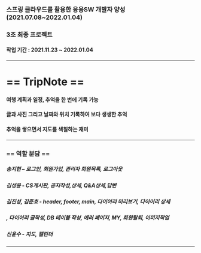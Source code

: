 ### 스프링 클라우드를 활용한 응용SW 개발자 양성(2021.07.08~2022.01.04)
### 3조 최종 프로젝트
#### 작업 기간 : 2021.11.23 ~ 2022.01.04 

---

# == TripNote ==
#### 여행 계획과 일정, 추억을 한 번에 기록 가능
#### 글과 사진 그리고 날짜와 위치 기록하여 보다 생생한 추억
#### 추억을 쌓으면서 지도를 색칠하는 재미

---

### == 역할 분담 ==
##### 송지현 – 로그인, 회원가입, 관리자 회원목록, 로그아웃 
##### 김성윤 -  CS게시판, 공지작성,상세, Q&A상세,답변
##### 김진성, 김준호 - header, footer, main, 다이어리 미리보기, 다이어리 상세	
##### , 다이어리 글작성, DB 테이블 작성, 에러 페이지, MY, 회원탈퇴, 이미지작업
##### 신윤수 - 지도, 캘린더

---




